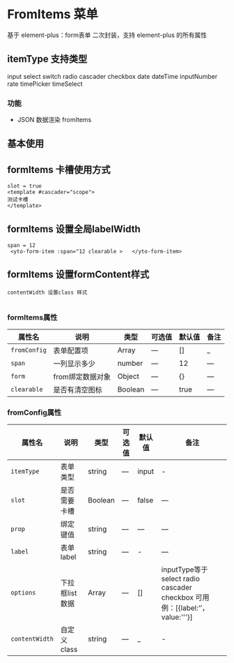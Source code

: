 # FromItems 菜单

基于 element-plus：form表单 二次封装，支持 element-plus 的所有属性

## itemType 支持类型
input  select  switch  radio  cascader checkbox
date   dateTime  inputNumber  rate  timePicker  timeSelect

### 功能

- JSON 数据渲染 fromItems


## 基本使用

<demo src="./index.vue"></demo>


## formItems  卡槽使用方式
```
slot = true
<template #cascader="scope">
测试卡槽
</template>

```
<demo src="./slot.vue"></demo>

## formItems  设置全局labelWidth
```
span = 12
 <yto-form-item :span="12 clearable >   </yto-form-item>  
```
<demo src="./slot.vue"></demo>


## formItems  设置formContent样式
```
contentWidth 设置class 样式
      
```
<demo src="./otherStyle.vue"></demo>
### formItems属性
| 属性名                | 说明                                                                            | 类型      | 可选值     | 默认值                     | 备注  |
|--------------------|-------------------------------------------------------------------------------|---------| ---------- |-------------------------|-----|
| `fromConfig`       | 表单配置项                                                                         | Array   | —          | []                      | _   |
| `span`             | 一列显示多少                                                                        | number  | —          | 12                      | —   |
| `form`             | from绑定数据对象                                                                    | Object  | —          | {}                      | —   |
| `clearable`        | 是否有清空图标                                                                       | Boolean   | —          | true                    | —   |
### fromConfig属性
| 属性名                | 说明        | 类型      | 可选值     | 默认值   | 备注 |
|--------------------|-----------|---------| -------- |-------|--|
| `itemType`       | 表单类型      | string  | —        | input | - |
| `slot`             | 是否需要卡槽    | Boolean | —        | false | — |
| `prop`             | 绑定键值      | string  | —        | —     | — |
| `label`        | 表单label   | string  | —        | -     | — |
| `options`        | 下拉框list数据 | Array   | —        | []    | inputType等于 select radio  cascader checkbox 可用 例：[{label:‘’，value:'''}] |
| `contentWidth`        | 自定义class | string   | —        | _    | -|

